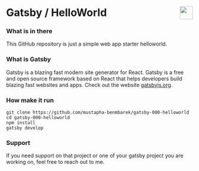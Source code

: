 # Gatsby / HelloWorld <img valign="bottom" align="right" height="35px" widht="35px" src="https://www.gatsbyjs.org/gatsby-monogram.svg" />


### What is in there
This GitHub repository is just a simple web app starter helloworld.


### What is Gatsby
Gatsby is a blazing fast modern site generator for React. Gatsby is a free and open source framework based on React that helps developers build blazing fast websites and apps. Check out the website [gatsbyjs.org](https://gatsbyjs.org).


### How make it run
```
git clone https://github.com/mustapha-benmbarek/gatsby-000-helloworld
cd gatsby-000-helloworld
npm install 
gatsby develop
```

### Support
If you need support on that project or one of your gatsby project you are working on, feel free to reach out to me.
